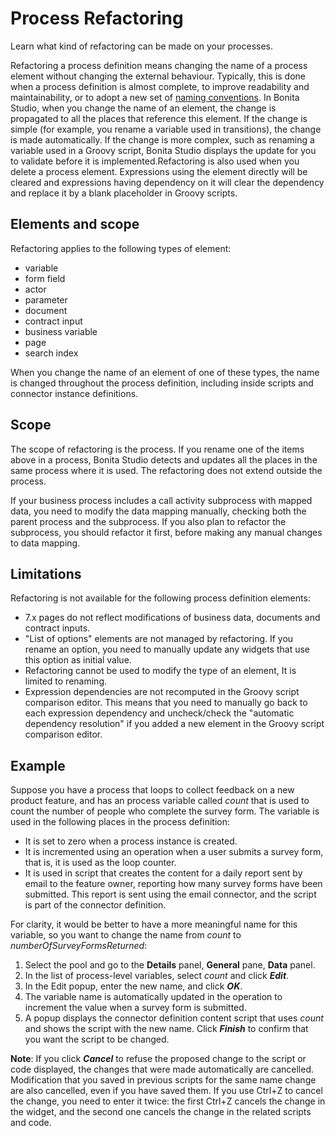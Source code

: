 # Process Refactoring

Learn what kind of refactoring can be made on your processes.

Refactoring a process definition means changing the name of a process element without changing the external behaviour. Typically, this is done when a process definition is almost complete, to improve readability and maintainability, or to adopt a new set of [naming conventions](naming-conventions.md). In Bonita Studio, when you change the name of an element, the change is propagated to all the places that reference this element. If the change is simple (for example, you rename a variable used in transitions), the change is made automatically. If the change is more complex, such as renaming a variable used in a Groovy script, Bonita Studio displays the update for you to validate before it is implemented.Refactoring is also used when you delete a process element. Expressions using the element directly will be cleared and expressions having dependency on it will clear the dependency and replace it by a blank placeholder in Groovy scripts.

## Elements and scope

Refactoring applies to the following types of element:

* variable
* form field
* actor
* parameter
* document
* contract input
* business variable
* page
* search index

When you change the name of an element of one of these types, the name is changed throughout the process definition, including inside scripts and connector instance definitions.

## Scope

The scope of refactoring is the process. If you rename one of the items above in a process, Bonita Studio detects and updates all the places in the same process where it is used. The refactoring does not extend outside the process.

If your business process includes a call activity subprocess with mapped data, you need to modify the data mapping manually, checking both the parent process and the subprocess. If you also plan to refactor the subprocess, you should refactor it first, before making any manual changes to data mapping. 

## Limitations

Refactoring is not available for the following process definition elements:

* 7.x pages do not reflect modifications of business data, documents and contract inputs.
* "List of options" elements are not managed by refactoring. If you rename an option, you need to manually update any widgets that use this option as initial value.
* Refactoring cannot be used to modify the type of an element, It is limited to renaming.
* Expression dependencies are not recomputed in the Groovy script comparison editor. This means that you need to manually go back to each expression dependency and uncheck/check the "automatic dependency resolution" if you added a new element in the Groovy script comparison editor.

## Example

Suppose you have a process that loops to collect feedback on a new product feature, and has an process variable called _count_ that is used to count the number of people who complete the survey form. The variable is used in the following places in the process definition:

* It is set to zero when a process instance is created.
* It is incremented using an operation when a user submits a survey form, that is, it is used as the loop counter.
* It is used in script that creates the content for a daily report sent by email to the feature owner, reporting how many survey forms have been submitted. This report is sent using the email connector, and the script is part of the connector definition.

For clarity, it would be better to have a more meaningful name for this variable, so you want to change the name from _count_ to _numberOfSurveyFormsReturned_:

1. Select the pool and go to the **Details** panel, **General** pane, **Data** panel.
2. In the list of process-level variables, select _count_ and click **_Edit_**.
3. In the Edit popup, enter the new name, and click **_OK_**.
4. The variable name is automatically updated in the operation to increment the value when a survey form is submitted.
5. A popup displays the connector definition content script that uses _count_ and shows the script with the new name. Click **_Finish_** to confirm that you want the script to be changed.

**Note**: If you click **_Cancel_** to refuse the proposed change to the script or code displayed, the changes that were made automatically are cancelled. Modification that you saved in previous scripts for the same name change are also cancelled, even if you have saved them. If you use Ctrl+Z to cancel the change, you need to enter it twice: the first Ctrl+Z cancels the change in the widget, and the second one cancels the change in the related scripts and code.
